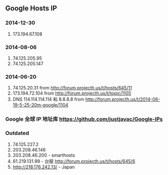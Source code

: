 ## Google Hosts IP

### 2014-12-30 
1. 173.194.67.108

### 2014-08-06 
1. 74.125.205.95
2. 74.125.205.147

### 2014-06-20 
1. 74.125.20.31 from http://forum.projecth.us/t/hosts/645/11
2. 173.194.72.104 from http://forum.projecth.us/t/topic/1105
3. DNS 114.114.114.114 和 8.8.8.8 from http://forum.projecth.us/t/2014-06-19-5-25-20m-google/1104

### Google 全球 IP 地址库 https://github.com/justjavac/Google-IPs

### Outdated
1. 74.125.227.2
2. 203.208.46.146
3. 203.208.46.200 - smarthosts
4. 61.219.131.99 - 台服 http://forum.projecth.us/t/hosts/645/6
5. http://218.176.242.13/ - Japan
